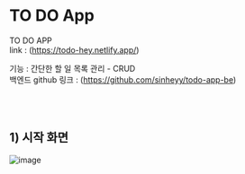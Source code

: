 # TO DO App
TO DO APP  
link : (https://todo-hey.netlify.app/)

기능 : 간단한 할 일 목록 관리 - CRUD  
백엔드 github 링크 : (https://github.com/sinheyy/todo-app-be)

<br/>
<br/>

## 1) 시작 화면  

![image](https://github.com/sinheyy/todo-app-fe/assets/163747140/f229d60f-1e17-4d09-8544-6516dc833cbc)
